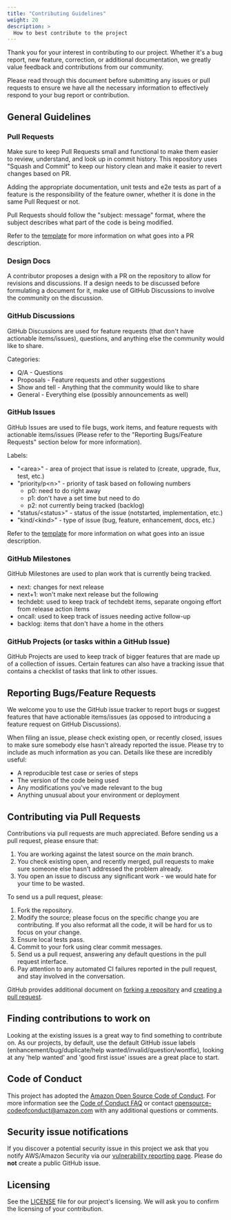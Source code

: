 ```yaml
---
title: "Contributing Guidelines"
weight: 20
description: >
  How to best contribute to the project
---
```


Thank you for your interest in contributing to our project. Whether it's a bug report, new feature, correction, or additional
documentation, we greatly value feedback and contributions from our community.

Please read through this document before submitting any issues or pull requests to ensure we have all the necessary
information to effectively respond to your bug report or contribution.

## General Guidelines

### Pull Requests

Make sure to keep Pull Requests small and functional to make them easier to review, understand, and look up in commit history.
This repository uses "Squash and Commit" to keep our history clean and make it easier to revert changes based on PR.

Adding the appropriate documentation, unit tests and e2e tests as part of a feature is the responsibility of the
feature owner, whether it is done in the same Pull Request or not.

Pull Requests should follow the "subject: message" format, where the subject describes what part of the code is being
modified.

Refer to the [template](https://github.com/aws/eks-anywhere/blob/main/.github/PULL_REQUEST_TEMPLATE.md) for more information on what goes into a PR description.

### Design Docs

A contributor proposes a design with a PR on the repository to allow for revisions and discussions.
If a design needs to be discussed before formulating a document for it, make use of GitHub Discussions to
involve the community on the discussion.

### GitHub Discussions

GitHub Discussions are used for feature requests (that don't have actionable items/issues), questions, and anything else
the community would like to share.

Categories:
* Q/A - Questions
* Proposals - Feature requests and other suggestions
* Show and tell - Anything that the community would like to share
* General - Everything else (possibly announcements as well)

### GitHub Issues

GitHub Issues are used to file bugs, work items, and feature requests with actionable items/issues (Please refer to the
"Reporting Bugs/Feature Requests" section below for more information).

Labels:
* "\<area\>" - area of project that issue is related to (create, upgrade, flux, test, etc.)
* "priority/p\<n\>" - priority of task based on following numbers
  * p0: need to do right away
  * p1: don't have a set time but need to do
  * p2: not currently being tracked (backlog)
* "status/\<status\>" - status of the issue (notstarted, implementation, etc.)
* "kind/\<kind\>" - type of issue (bug, feature, enhancement, docs, etc.)

Refer to the [template](https://github.com/aws/eks-anywhere/tree/main/.github/ISSUE_TEMPLATE) for more information on
what goes into an issue description.

### GitHub Milestones

GitHub Milestones are used to plan work that is currently being tracked.

* next: changes for next release
* next+1: won't make next release but the following
* techdebt: used to keep track of techdebt items, separate ongoing effort from release action items
* oncall: used to keep track of issues needing active follow-up
* backlog: items that don't have a home in the others

### GitHub Projects (or tasks within a GitHub Issue)

GitHub Projects are used to keep track of bigger features that are made up of a collection of issues.
Certain features can also have a tracking issue that contains a checklist of tasks that
link to other issues.

## Reporting Bugs/Feature Requests

We welcome you to use the GitHub issue tracker to report bugs or suggest features that have actionable items/issues
(as opposed to introducing a feature request on GitHub Discussions).

When filing an issue, please check existing open, or recently closed, issues to make sure somebody else hasn't already
reported the issue. Please try to include as much information as you can. Details like these are incredibly useful:

* A reproducible test case or series of steps
* The version of the code being used
* Any modifications you've made relevant to the bug
* Anything unusual about your environment or deployment

## Contributing via Pull Requests
Contributions via pull requests are much appreciated. Before sending us a pull request, please ensure that:

1. You are working against the latest source on the *main* branch.
1. You check existing open, and recently merged, pull requests to make sure someone else hasn't addressed the problem already.
1. You open an issue to discuss any significant work - we would hate for your time to be wasted.

To send us a pull request, please:

1. Fork the repository.
1. Modify the source; please focus on the specific change you are contributing. If you also reformat all the code, it
   will be hard for us to focus on your change.
1. Ensure local tests pass.
1. Commit to your fork using clear commit messages.
1. Send us a pull request, answering any default questions in the pull request interface.
1. Pay attention to any automated CI failures reported in the pull request, and stay involved in the conversation.

GitHub provides additional document on [forking a repository](https://help.github.com/articles/fork-a-repo/) and
[creating a pull request](https://help.github.com/articles/creating-a-pull-request/).


## Finding contributions to work on
Looking at the existing issues is a great way to find something to contribute on. As our projects, by default, use the
default GitHub issue labels (enhancement/bug/duplicate/help wanted/invalid/question/wontfix), looking at any 'help wanted'
and 'good first issue' issues are a great place to start.


## Code of Conduct
This project has adopted the [Amazon Open Source Code of Conduct](https://aws.github.io/code-of-conduct).
For more information see the [Code of Conduct FAQ](https://aws.github.io/code-of-conduct-faq) or contact
opensource-codeofconduct@amazon.com with any additional questions or comments.


## Security issue notifications
If you discover a potential security issue in this project we ask that you notify AWS/Amazon Security via our
[vulnerability reporting page](http://aws.amazon.com/security/vulnerability-reporting/). Please do **not** create a
public GitHub issue.


## Licensing

See the [LICENSE](https://github.com/aws/eks-anywhere/blob/main/LICENSE) file for our project's licensing. We will ask you to confirm the licensing of your contribution.
